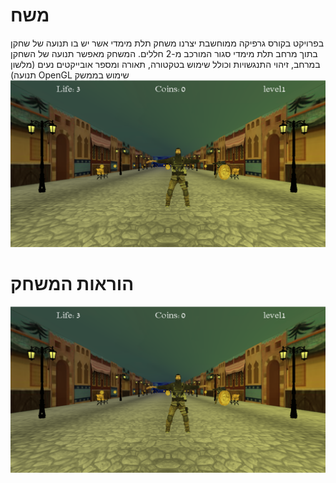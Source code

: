 # משח
בפרויקט בקורס גרפיקה ממוחשבת יצרנו משחק תלת מימדי אשר יש בו תנועה של שחקן בתוך מרחב תלת מימדי סגור המורכב מ-2 חללים. המשחק מאפשר תנועה של השחקן במרחב, זיהוי התנגשויות וכולל שימוש בטקטורה, תאורה ומספר אובייקטים נעים (מלשון תנועה)
OpenGL שימוש בממשק
![alt text](https://github.com/dekelyosef/computer-graphics-project---3DGame/blob/main/resources/openScreen.png)
# הוראות המשחק
![alt text](https://github.com/dekelyosef/computer-graphics-project---3DGame/blob/main/resources/openScreen.png)
